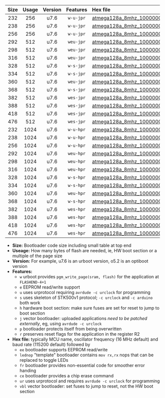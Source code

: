 |Size|Usage|Version|Features|Hex file|
|:-:|:-:|:-:|:-:|:--|
|232|256|u7.6|`w-u-jpr`|[atmega128a_8mhz_1000000bps_ur_vbl.hex](https://raw.githubusercontent.com/stefanrueger/urboot/main//atmega128a_8mhz_1000000bps_ur_vbl.hex)|
|238|256|u7.6|`w-u-jpr`|[atmega128a_8mhz_1000000bps_lednop_ur_vbl.hex](https://raw.githubusercontent.com/stefanrueger/urboot/main//atmega128a_8mhz_1000000bps_lednop_ur_vbl.hex)|
|256|256|u7.6|`w-u-jpr`|[atmega128a_8mhz_1000000bps_lednop_fr_ur_vbl.hex](https://raw.githubusercontent.com/stefanrueger/urboot/main//atmega128a_8mhz_1000000bps_lednop_fr_ur_vbl.hex)|
|292|512|u7.6|`weu-jpr`|[atmega128a_8mhz_1000000bps_ee_ur_vbl.hex](https://raw.githubusercontent.com/stefanrueger/urboot/main//atmega128a_8mhz_1000000bps_ee_ur_vbl.hex)|
|298|512|u7.6|`weu-jpr`|[atmega128a_8mhz_1000000bps_ee_lednop_ur_vbl.hex](https://raw.githubusercontent.com/stefanrueger/urboot/main//atmega128a_8mhz_1000000bps_ee_lednop_ur_vbl.hex)|
|316|512|u7.6|`weu-jpr`|[atmega128a_8mhz_1000000bps_ee_lednop_fr_ur_vbl.hex](https://raw.githubusercontent.com/stefanrueger/urboot/main//atmega128a_8mhz_1000000bps_ee_lednop_fr_ur_vbl.hex)|
|328|512|u7.6|`w-s-jpr`|[atmega128a_8mhz_1000000bps_vbl.hex](https://raw.githubusercontent.com/stefanrueger/urboot/main//atmega128a_8mhz_1000000bps_vbl.hex)|
|334|512|u7.6|`w-s-jpr`|[atmega128a_8mhz_1000000bps_lednop_vbl.hex](https://raw.githubusercontent.com/stefanrueger/urboot/main//atmega128a_8mhz_1000000bps_lednop_vbl.hex)|
|360|512|u7.6|`weu-jpr`|[atmega128a_8mhz_1000000bps_ee_lednop_fr_ce_ur_vbl.hex](https://raw.githubusercontent.com/stefanrueger/urboot/main//atmega128a_8mhz_1000000bps_ee_lednop_fr_ce_ur_vbl.hex)|
|368|512|u7.6|`w-s-jpr`|[atmega128a_8mhz_1000000bps_lednop_fr_vbl.hex](https://raw.githubusercontent.com/stefanrueger/urboot/main//atmega128a_8mhz_1000000bps_lednop_fr_vbl.hex)|
|382|512|u7.6|`wes-jpr`|[atmega128a_8mhz_1000000bps_ee_vbl.hex](https://raw.githubusercontent.com/stefanrueger/urboot/main//atmega128a_8mhz_1000000bps_ee_vbl.hex)|
|388|512|u7.6|`wes-jpr`|[atmega128a_8mhz_1000000bps_ee_lednop_vbl.hex](https://raw.githubusercontent.com/stefanrueger/urboot/main//atmega128a_8mhz_1000000bps_ee_lednop_vbl.hex)|
|418|512|u7.6|`wes-jpr`|[atmega128a_8mhz_1000000bps_ee_lednop_fr_vbl.hex](https://raw.githubusercontent.com/stefanrueger/urboot/main//atmega128a_8mhz_1000000bps_ee_lednop_fr_vbl.hex)|
|476|512|u7.6|`wes-jpr`|[atmega128a_8mhz_1000000bps_ee_lednop_fr_ce_vbl.hex](https://raw.githubusercontent.com/stefanrueger/urboot/main//atmega128a_8mhz_1000000bps_ee_lednop_fr_ce_vbl.hex)|
|232|1024|u7.6|`w-u-hpr`|[atmega128a_8mhz_1000000bps_ur.hex](https://raw.githubusercontent.com/stefanrueger/urboot/main//atmega128a_8mhz_1000000bps_ur.hex)|
|238|1024|u7.6|`w-u-hpr`|[atmega128a_8mhz_1000000bps_lednop_ur.hex](https://raw.githubusercontent.com/stefanrueger/urboot/main//atmega128a_8mhz_1000000bps_lednop_ur.hex)|
|256|1024|u7.6|`w-u-hpr`|[atmega128a_8mhz_1000000bps_lednop_fr_ur.hex](https://raw.githubusercontent.com/stefanrueger/urboot/main//atmega128a_8mhz_1000000bps_lednop_fr_ur.hex)|
|292|1024|u7.6|`weu-hpr`|[atmega128a_8mhz_1000000bps_ee_ur.hex](https://raw.githubusercontent.com/stefanrueger/urboot/main//atmega128a_8mhz_1000000bps_ee_ur.hex)|
|298|1024|u7.6|`weu-hpr`|[atmega128a_8mhz_1000000bps_ee_lednop_ur.hex](https://raw.githubusercontent.com/stefanrueger/urboot/main//atmega128a_8mhz_1000000bps_ee_lednop_ur.hex)|
|316|1024|u7.6|`weu-hpr`|[atmega128a_8mhz_1000000bps_ee_lednop_fr_ur.hex](https://raw.githubusercontent.com/stefanrueger/urboot/main//atmega128a_8mhz_1000000bps_ee_lednop_fr_ur.hex)|
|328|1024|u7.6|`w-s-hpr`|[atmega128a_8mhz_1000000bps.hex](https://raw.githubusercontent.com/stefanrueger/urboot/main//atmega128a_8mhz_1000000bps.hex)|
|334|1024|u7.6|`w-s-hpr`|[atmega128a_8mhz_1000000bps_lednop.hex](https://raw.githubusercontent.com/stefanrueger/urboot/main//atmega128a_8mhz_1000000bps_lednop.hex)|
|360|1024|u7.6|`weu-hpr`|[atmega128a_8mhz_1000000bps_ee_lednop_fr_ce_ur.hex](https://raw.githubusercontent.com/stefanrueger/urboot/main//atmega128a_8mhz_1000000bps_ee_lednop_fr_ce_ur.hex)|
|368|1024|u7.6|`w-s-hpr`|[atmega128a_8mhz_1000000bps_lednop_fr.hex](https://raw.githubusercontent.com/stefanrueger/urboot/main//atmega128a_8mhz_1000000bps_lednop_fr.hex)|
|382|1024|u7.6|`wes-hpr`|[atmega128a_8mhz_1000000bps_ee.hex](https://raw.githubusercontent.com/stefanrueger/urboot/main//atmega128a_8mhz_1000000bps_ee.hex)|
|388|1024|u7.6|`wes-hpr`|[atmega128a_8mhz_1000000bps_ee_lednop.hex](https://raw.githubusercontent.com/stefanrueger/urboot/main//atmega128a_8mhz_1000000bps_ee_lednop.hex)|
|418|1024|u7.6|`wes-hpr`|[atmega128a_8mhz_1000000bps_ee_lednop_fr.hex](https://raw.githubusercontent.com/stefanrueger/urboot/main//atmega128a_8mhz_1000000bps_ee_lednop_fr.hex)|
|476|1024|u7.6|`wes-hpr`|[atmega128a_8mhz_1000000bps_ee_lednop_fr_ce.hex](https://raw.githubusercontent.com/stefanrueger/urboot/main//atmega128a_8mhz_1000000bps_ee_lednop_fr_ce.hex)|

- **Size:** Bootloader code size including small table at top end
- **Useage:** How many bytes of flash are needed, ie, HW boot section or a multiple of the page size
- **Version:** For example, u7.6 is an urboot version, o5.2 is an optiboot version
- **Features:**
  + `w` urboot provides `pgm_write_page(sram, flash)` for the application at `FLASHEND-4+1`
  + `e` EEPROM read/write support
  + `u` uses urprotocol requiring `avrdude -c urclock` for programming
  + `s` uses skeleton of STK500v1 protocol; `-c urclock` and `-c arduino` both work
  + `h` hardware boot section: make sure fuses are set for reset to jump to boot section
  + `j` vector bootloader: uploaded applications *need to be patched externally*, eg, using `avrdude -c urclock`
  + `p` bootloader protects itself from being overwritten
  + `r` preserves reset flags for the application in the register R2
- **Hex file:** typically MCU name, oscillator frequency (16 MHz default) and baud rate (115200 default) followed by
  + `ee` bootloader supports EEPROM read/write
  + `lednop` "template" bootloader contains `mov rx,rx` nops that can be replaced to toggle LEDs
  + `fr` bootloader provides non-essential code for smoother error handing
  + `ce` bootloader provides a chip erase command
  + `ur` uses urprotocol and requires `avrdude -c urclock` for programming
  + `vbl` vector bootloader: set fuses to jump to reset, not the HW boot section
